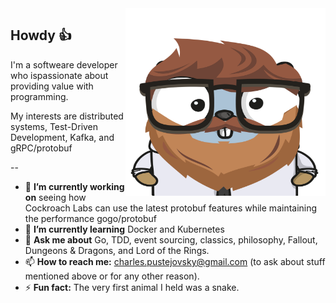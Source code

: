 <img align="right" src="https://github.com/cpustejovsky/cpustejovsky.github.io/blob/source/src/images/cpustejovsky_gopher.png" alt="Gopher Cpustejovsky" width=320px height=300px />

## Howdy 👍 

I'm a softweare developer who ispassionate about providing value with programming.

My interests are distributed systems, Test-Driven Development, Kafka, and gRPC/protobuf

--
- 🔭 **I’m currently working on** seeing how Cockroach Labs can use the latest protobuf features while maintaining the performance gogo/protobuf
- 🌱 **I’m currently learning** Docker and Kubernetes
- 💬 **Ask me about** Go, TDD, event sourcing, classics, philosophy, Fallout, Dungeons & Dragons, and Lord of the Rings.
- 📫 **How to reach me:** [charles.pustejovsky@gmail.com](mailto:charles.pustejovsky@gmail.com) (to ask about stuff mentioned above or for any other reason).
- ⚡ **Fun fact:** The very first animal I held was a snake.
<!--
**cpustejovsky/cpustejovsky** is a ✨ _special_ ✨ repository because its `README.md` (this file) appears on your GitHub profile.
Here are some ideas to get you started:
- 🔭 I’m currently working on ...
- 🌱 I’m currently learning ...
- 👯 I’m looking to collaborate on ...
- 🤔 I’m looking for help with ...
- 💬 Ask me about ...
- 📫 How to reach me: ...
- 😄 Pronouns: ...
- ⚡ Fun fact: ...
After years of searching, I realized [programming is my ikigai](https://dev.to/cpustejovsky/a-month-of-development-work-52gh) (learn more about ikigai [here](https://www.forbes.com/sites/chrismyers/2018/02/23/how-to-find-your-ikigai-and-transform-your-outlook-on-life-and-business/#3b81b4532ed4)). Since then I've been learning and growing as a developer. 
-->
